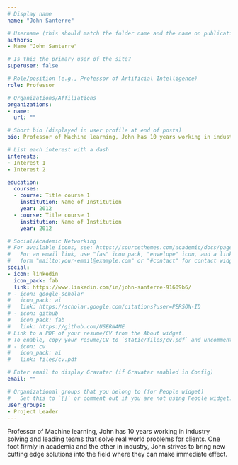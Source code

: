 ```yaml
---
# Display name
name: "John Santerre"

# Username (this should match the folder name and the name on publications)
authors:
- Name "John Santerre"

# Is this the primary user of the site?
superuser: false

# Role/position (e.g., Professor of Artificial Intelligence)
role: Professor

# Organizations/Affiliations
organizations:
- name: 
  url: ""

# Short bio (displayed in user profile at end of posts)
bio: Professor of Machine learning, John has 10 years working in industry solving and leading teams that solve real world problems for clients. One foot firmly in academia and the other in industry, John strives to bring new cutting edge solutions into the field where they can make immediate effect.

# List each interest with a dash
interests:
- Interest 1
- Interest 2

education:
  courses:
  - course: Title course 1
    institution: Name of Institution
    year: 2012
  - course: Title course 1
    institution: Name of Institution
    year: 2012

# Social/Academic Networking
# For available icons, see: https://sourcethemes.com/academic/docs/page-builder/#icons
#   For an email link, use "fas" icon pack, "envelope" icon, and a link in the
#   form "mailto:your-email@example.com" or "#contact" for contact widget.
social:
- icon: linkedin
  icon_pack: fab
  link: https://www.linkedin.com/in/john-santerre-91609b6/
# - icon: google-scholar
#   icon_pack: ai
#   link: https://scholar.google.com/citations?user=PERSON-ID
# - icon: github
#   icon_pack: fab
#   link: https://github.com/USERNAME
# Link to a PDF of your resume/CV from the About widget.
# To enable, copy your resume/CV to `static/files/cv.pdf` and uncomment the lines below.
# - icon: cv
#   icon_pack: ai
#   link: files/cv.pdf

# Enter email to display Gravatar (if Gravatar enabled in Config)
email: ""

# Organizational groups that you belong to (for People widget)
#   Set this to `[]` or comment out if you are not using People widget.
user_groups:
- Project Leader
---
```


Professor of Machine learning, John has 10 years working in industry solving and leading teams that solve real world problems for clients. One foot firmly in academia and the other in industry, John strives to bring new cutting edge solutions into the field where they can make immediate effect.